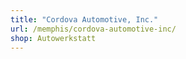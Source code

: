 ```yaml
---
title: "Cordova Automotive, Inc."
url: /memphis/cordova-automotive-inc/
shop: Autowerkstatt
---
```

